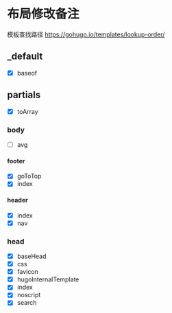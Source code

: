 # 布局修改备注

模板查找路径 <https://gohugo.io/templates/lookup-order/>

## \_default

- [x] baseof

## partials

- [x] toArray

### body

- [ ] avg

#### footer

- [x] goToTop
- [x] index

#### header

- [x] index
- [x] nav

### head

- [x] baseHead
- [x] css
- [x] favicon
- [x] hugoInternalTemplate
- [x] index
- [x] noscript
- [x] search

